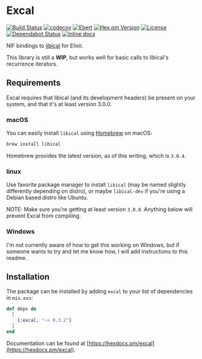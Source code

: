 # Excal

[![Build Status](https://travis-ci.com/peek-travel/excal.svg?branch=master)](https://travis-ci.org/peek-travel/excal)
[![codecov](https://codecov.io/gh/peek-travel/excal/branch/master/graph/badge.svg)](https://codecov.io/gh/peek-travel/excal)
[![Ebert](https://ebertapp.io/github/peek-travel/excal.svg)](https://ebertapp.io/github/peek-travel/excal)
[![Hex.pm Version](https://img.shields.io/hexpm/v/excal.svg?style=flat)](https://hex.pm/packages/excal)
[![License](https://img.shields.io/hexpm/l/excal.svg)](LICENSE.md)
[![Dependabot Status](https://api.dependabot.com/badges/status?host=github&repo=peek-travel/excal)](https://dependabot.com)
[![Inline docs](http://inch-ci.org/github/peek-travel/excal.svg)](http://inch-ci.org/github/peek-travel/excal)

NIF bindings to [libical](https://libical.github.io/libical/) for Elixir.

This library is still a **WIP**, but works well for basic calls to libical's recurrence iterators.

## Requirements

Excal requires that libical (and its development headers) be present on your system, and that it's at least version 3.0.0.

### macOS

You can easily install `libical` using [Homebrew](https://brew.sh/) on macOS:

```sh
brew install libical
```

Homebrew provides the latest version, as of this writing, which is `3.0.4`.

### linux

Use favorite package manager to install `libical` (may be named slightly differently depending on distro), or maybe `libical-dev` if you're using a Debian based distro like Ubuntu.

NOTE: Make sure you're getting at least version `3.0.0`. Anything below will prevent Excal from compiling.

### Windows

I'm not currently aware of how to get this working on Windows, but if someone wants to try and let me know how, I will add instructions to this readme.

## Installation

The package can be installed by adding `excal` to your list of dependencies in `mix.exs`:

```elixir
def deps do
  [
    {:excal, "~> 0.3.2"}
  ]
end
```

Documentation can be found at [https://hexdocs.pm/excal](https://hexdocs.pm/excal).
